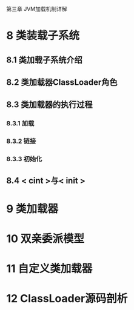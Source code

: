 第三章 JVM加载机制详解

# 8 类装载子系统

## 8.1 类加载子系统介绍

## 8.2 类加载器ClassLoader角色

## 8.3 类加载器的执行过程

### 8.3.1 加载

### 8.3.2 链接

### 8.3.3 初始化

## 8.4 < cint >与< init >

# 9 类加载器

# 10 双亲委派模型

# 11 自定义类加载器

# 12 ClassLoader源码剖析